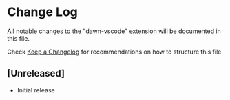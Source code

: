 # Change Log
All notable changes to the "dawn-vscode" extension will be documented in this file.

Check [Keep a Changelog](http://keepachangelog.com/) for recommendations on how to structure this file.

## [Unreleased]
- Initial release